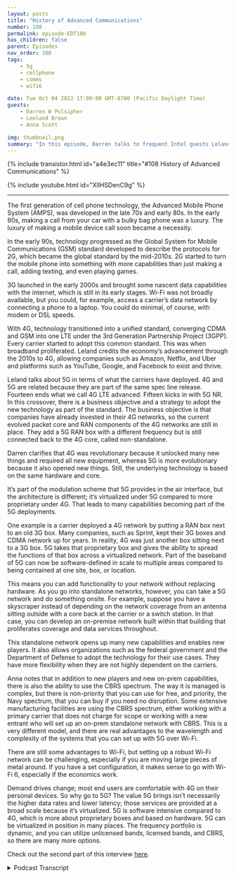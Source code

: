 ```yaml
---
layout: posts
title: "History of Advanced Communications"
number: 108
permalink: episode-EDT108
has_children: false
parent: Episodes
nav_order: 108
tags:
    - 5g
    - cellphone
    - comms
    - wifi6

date: Tue Oct 04 2022 17:00:00 GMT-0700 (Pacific Daylight Time)
guests:
    - Darren W Pulsipher
    - Leeland Brown
    - Anna Scott

img: thumbnail.png
summary: "In this episode, Darren talks to frequent Intel guests Leland Brown, Principal Engineer: Technical Director of Advanced Communications, and Dr. Anna Scott, Chief Edge Architect for Public Sector, about the history of advanced comms."
---
```


{% include transistor.html id="a4e3ec11" title="#108 History of Advanced Communications" %}

{% include youtube.html id="XllHSDenC9g" %}

---

The first generation of cell phone technology, the Advanced Mobile Phone System (AMPS), was developed in the late 70s and early 80s. In the early 80s, making a call from your car with a bulky bag phone was a luxury. The luxury of making a mobile device call soon became a necessity.

In the early 90s, technology progressed as the Global System for Mobile Communications (GSM) standard developed to describe the protocols for 2G, which became the global standard by the mid-2010s. 2G started to turn the mobile phone into something with more capabilities than just making a call, adding texting, and even playing games.

3G launched in the early 2000s and brought some nascent data capabilities with the internet, which is still in its early stages. Wi-Fi was not broadly available, but you could, for example, access a carrier’s data network by connecting a phone to a laptop. You could do minimal, of course, with modem or DSL speeds.

With 4G, technology transitioned into a unified standard, converging CDMA and GSM into one LTE under the 3rd Generation Partnership Project (3GPP). Every carrier started to adopt this common standard. This was when broadband proliferated. Leland credits the economy’s advancement through the 2010s to 4G, allowing companies such as Amazon, Netflix, and Uber and platforms such as YouTube, Google, and Facebook to exist and thrive.

Leland talks about 5G in terms of what the carriers have deployed. 4G and 5G are related because they are part of the same spec line release. Fourteen ends what we call 4G LTE advanced. Fifteen kicks in with 5G NR. In this crossover, there is a business objective and a strategy to adopt the new technology as part of the standard. The business objective is that companies have already invested in their 4G networks, so the current evolved packet core and RAN components of the 4G networks are still in place. They add a 5G RAN box with a different frequency but is still connected back to the 4G core, called non-standalone.

Darren clarifies that 4G was revolutionary because it unlocked many new things and required all new equipment, whereas 5G is more evolutionary because it also opened new things. Still, the underlying technology is based on the same hardware and core.

It’s part of the modulation scheme that 5G provides in the air interface, but the architecture is different; it’s virtualized under 5G compared to more proprietary under 4G. That leads to many capabilities becoming part of the 5G deployments.

One example is a carrier deployed a 4G network by putting a RAN box next to an old 3G box. Many companies, such as Sprint, kept their 3G boxes and CDMA network up for years. In reality, 4G was just another box sitting next to a 3G box. 5G takes that proprietary box and gives the ability to spread the functions of that box across a virtualized network. Part of the baseband of 5G can now be software-defined in scale to multiple areas compared to being contained at one site, box, or location.

This means you can add functionality to your network without replacing hardware. As you go into standalone networks, however, you can take a 5G network and do something onsite. For example, suppose you have a skyscraper instead of depending on the network coverage from an antenna sitting outside with a core back at the carrier or a switch station. In that case, you can develop an on-premise network built within that building that proliferates coverage and data services throughout.

This standalone network opens up many new capabilities and enables new players. It also allows organizations such as the federal government and the Department of Defense to adopt the technology for their use cases. They have more flexibility when they are not highly dependent on the carriers.

Anna notes that in addition to new players and new on-prem capabilities, there is also the ability to use the CBRS spectrum. The way it is managed is complex, but there is non-priority that you can use for free, and priority, the Navy spectrum, that you can buy if you need no disruption. Some extensive manufacturing facilities are using the CBRS spectrum, either working with a primary carrier that does not charge for scope or working with a new entrant who will set up an on-prem standalone network with CBRS. This is a very different model, and there are real advantages to the wavelength and complexity of the systems that you can set up with 5G over Wi-Fi.

There are still some advantages to Wi-Fi, but setting up a robust Wi-Fi network can be challenging, especially if you are moving large pieces of metal around. If you have a set configuration, it makes sense to go with Wi-Fi 6, especially if the economics work.

Demand drives change; most end users are comfortable with 4G on their personal devices. So why go to 5G? The value 5G brings isn’t necessarily the higher data rates and lower latency; those services are provided at a broad scale because it’s virtualized. 5G is software intensive compared to 4G, which is more about proprietary boxes and based on hardware. 5G can be virtualized in position in many places. The frequency portfolio is dynamic, and you can utilize unlicensed bands, licensed bands, and CBRS, so there are many more options.

Check out the second part of this interview [here](episode-EDT109).


<details>
<summary> Podcast Transcript </summary>

<p>﻿1</p>
<p>Hello, thisis Darren Pulsipher, chief solutionarchitect of public sector at Intel.</p>
<p>And welcome to Embracing</p>
<p>Digital Transformation,where we investigate effective change,leveraging people, processand technology.</p>
<p>On today's episode,</p>
<p>Advanced comes on the edge with Dr.</p>
<p>Anna Scott and Leland Brown.</p>
<p>Anna Leland, welcome to the show.</p>
<p>Hey, Darren. Thank you.</p>
<p>You are both not newcomers.</p>
<p>Leland, you've been on the show twice nowand Anna is a regular now.</p>
<p>And Leland,you're technical director of advancedcomms at Intel and those of, you know Dr.</p>
<p>Hannah Scott,she's our chief edge architectfor Public Sector Intel.</p>
<p>Guys,it's always a pleasure to have you on.</p>
<p>Normally, I'd say introduce yourselves,but everyone already knows you.</p>
<p>Well,yeah, I'd say Darren, as like</p>
<p>I said the last time, youone of my favorite peopleto work with at Intel.</p>
<p>And now you have another person</p>
<p>I'll always love to work with, Anna Scott,so this would be a great time for me.</p>
<p>So let's, let's yeah, let's start offby talkingabout the historyof advanced communications in general.</p>
<p>Right.</p>
<p>I don't want you feeling you're the manhere when it comes to advanced comms.</p>
<p>Let's not go all the way backto the telegraph, but let's go back.</p>
<p>Let's let's take a little step back.</p>
<p>Okay, great.</p>
<p>So, you know, when you think aboutcellular technology, you mayif you want to talk about communicationsand what's really when someone thinks ofcommunicating now, they're not thinkingabout a phone or a desk,you know, or some type of hit,you know, device move.</p>
<p>That's like old bell phone.</p>
<p>They're really thinkingabout a cell phone.</p>
<p>So where did it start?</p>
<p>You know, we're going back to maybevery late seventies, early eighties.</p>
<p>Know, we got into something called APTs,</p>
<p>Advanced Mobile</p>
<p>Public Service, I believe it wasthat what was heand stood for around 81if you had the ability to make a voicecall,you were the greatest personon the planet.</p>
<p>If you could sit in your phone,sit in your car and,you know, make a call like you were likethe coolest person running around.</p>
<p>I actually had a back phone in my carwhen I was in my early twenties and very</p>
<p>I thought I was rich.</p>
<p>No, I wasn't rich.</p>
<p>I just got a back phone, you know,it was like a cell phone in a car.</p>
<p>But did you mean. Wait, wait, wait.</p>
<p>We Leland, you got to back up.</p>
<p>Did you milk that? I hope you milked that.</p>
<p>Oh, no.</p>
<p>Yeah, I mean, I really.</p>
<p>I just want to make sure, man. Oh, yeah.</p>
<p>Mean college and things like, man,what's going on?</p>
<p>But, you know, it was it was reallyif you were able to make a callthat was likethe greatest thing I could call.</p>
<p>Now, of course, as you know, luxuriesonce tasted, you know, become,you know, a necessity.</p>
<p>So the necessity to make a calland a requirement to make a callwhen the cell phone became the foundation.</p>
<p>And if you couldn't make it, as thingswent on into what we call 2G,which is more our time divisionmore two more multi accesstype type of technologies</p>
<p>I think GMC may have</p>
<p>I'm sorry, GSM may have kind of kickedin around that time period.</p>
<p>You were getting more into, well,can you text, you know, can we make phonecalls and text, you know,maybe early nineties time time periodwhen 2G was starting to really kick inand of course, again,that became a necessity call text.</p>
<p>Okay, maybe playing SMS on a phonewhere phones went from this, making phonecalls, see, turn it to deviceyou can do a little bit of games.</p>
<p>You know that game called Snake on overif anybody remembers.</p>
<p>Oh yeah, I was good enough. Snake.</p>
<p>Yeah.</p>
<p>It's not I mean thatthat was really the time periodwhere 2G was starting to turn the phoneinto something a little more andand down buttons and making the call.</p>
<p>And you got to 3G and 3Gbrought on the abilityto do some nascent data capabilities.</p>
<p>What I mean bythat is the Internet was in its earlystages, late nineties, early 2000.</p>
<p>Can you do the same thing on the phoneand you want to talk about call?</p>
<p>I actually had a phone.</p>
<p>It was it was a flip phone.</p>
<p>I will be called a clamshell phonewhere I found it.</p>
<p>The abilityto take the take a dongle connectedinto my PC, a slot on my laptop.</p>
<p>And if you type £10, seven, seven, seven,it gave you direct accessto Sprint's data network.</p>
<p>And from there, I was able to havemy laptop be a mobile device.</p>
<p>You know,we take advantage of Wi-Fi nowadays.</p>
<p>That did not exist back then.</p>
<p>So it was really cool.</p>
<p>I mean, believe me, I was you know,</p>
<p>I was dating at the time of Give a girl,hey, you know, you want do your work.</p>
<p>So how can I did I got you hooked up.</p>
<p>So, you know, it was it was really cool.</p>
<p>But think about it.</p>
<p>That was very I mean, very minimal.</p>
<p>I mean, maybe DSL speeds,if that modem speeds reallythat Iwas able to manipulate the systemto going to give me data only callsthat we take for granted nowadayswith this phone can doyou know we take take take meyou take it for grantedyou know what what smartphones can do backthen that didn't existnow after 3G,we transitioned into 2to 2 areas of scope,a unified standard, meaning thatthen you had CDMA, Qualcomm, you had GSM,you know, and you had the carriers backthen that existed Sprint.</p>
<p>And the time may be Bell of Manticoreprobably just startingto turn into Verizon.</p>
<p>More on a C CDMA track.</p>
<p>You had T-Mobilewhen you had AT&T on a GSM track,primarily 4G converged it into one</p>
<p>LTE under 3G p.</p>
<p>Okay. That evolvedstandard turned whereevery carrier started to adopt,you know,a common standard across the board.</p>
<p>Now, we could talk about WiMAX as a wholenother long term discussion.</p>
<p>Everybody went to LTE primarily,and that's when you sawthe proliferation of broadband.</p>
<p>If you think about companieslike Amazon, Netflix,over all the platforms you to Google,</p>
<p>Facebook, everyone that there are commonnow for us you take away the smartphone,you take away broadbandand in the hand will not exist at all.</p>
<p>I give full 4G creditfor really proliferatingthe advancement of our economythrough to the 20 tens.</p>
<p>Without 4G, we have.</p>
<p>Okay,so now 4G has been out for a long time.now's physically right. Mm.</p>
<p>So that's where we're at today is 5G.</p>
<p>So I have a tendency tostate this in terms of the carriersand what they've deployed.</p>
<p>And anyone who see CCS seizes a podcast,it may have some discussion pointsfor me about this guywilling to defend it.</p>
<p>They're a part of the same spec linerelease 14in what we call 4G LTE advancedrelease, 15kicks in what we call 5G in or.</p>
<p>Right. And that crossover,if we really think think about it,there's a business objective thereand there's also a strategyto try to adopt the new technologyas a part of the standard.</p>
<p>The business objective isa lot of companies have already investedinto their 4G networks.</p>
<p>So the current evolved packet coreand in the current rancomponents of the 4Gnetwork are still in place.</p>
<p>You're adding in our 5G ranbox that has a different frequencybut still connectedback to the 4G core,something that we call Non-Standalone.</p>
<p>So it wasn't so 5G,correct me if I'm wrongbecause I may be completely off,but 4G was revolutionarybecause it really unlocked and it requiredit required new equipment,completely new equipment,new standard 5G is more evolutionary, butit unlocks a whole bunch of new things.</p>
<p>But the underlying technologyis based on the sametype of hardware, same core.</p>
<p>That the underlying technologyis based upon the same standard.</p>
<p>I mean, example,instead of having a bandwidthof 20 megahertz within your air interface,</p>
<p>This parts of the modulation schemethat that 4G providesand I'm sorry, 5G provides in thein the air interface,but the architecture is is differentis virtualized under 5G as comparedto more proprietary under 4G.</p>
<p>And that leads to a lot of capabilitiesthat you're starting to seebecome a part of the 5G deployments.</p>
<p>One example I like to give,when the carrier deployed a 4G network,they deployed it by putting a ramp boxright next to a old 3G box.that you can nowhave voice as a part of the data session.</p>
<p>And a lot of companies kept their 3G boxeslike Sprint for years,kept their CDMA network up.</p>
<p>I think they just turned it down once.</p>
<p>Wants to do once morewhere they had a had purchased them.</p>
<p>But in reality, 4G was just another boxsitting next to the 3G box.</p>
<p>As 5G takes that proprietary boxand it gives you the ability toto to spread the functions of that boxacross a virtualized network function.</p>
<p>Meaningwhat is a part of what we call the baseband of 5G can now be softwaredefined in scale to multiple areasas compared to being containedinto one site or one box or or one.</p>
<p>So that means I can add new functionalityto my networkwithout going out and replacing hardware.</p>
<p>That's what I just heard.</p>
<p>You can, but as you go into standalone,standalone networks, it's a termstand alone.</p>
<p>Now you can take a 5G networkand do something on premise or on site.</p>
<p>Example, if you have a skyscraperinstead of depending upon the networkcoverage from a antenna sitting outsidewhere the core is sitting back at,let's say the carriers,you know, switch to switch stationwhat have you,you can now develop an on premise networkbuilt within that buildingthat proliferates coverageand data services throughout because it'snow on premise, the standalone.</p>
<p>So 5G also it sounds like helped meprivatize</p>
<p>I'd had enough thatthat's not the right word butit kind of is I can own my own</p>
<p>I can have my own network inside my house.</p>
<p>I have a my own 5Gnetwork inside my building in a shipyard.</p>
<p>We've talked about this andso thisopens up a whole lot of new capabilities.</p>
<p>And a whole lot new capabilities.</p>
<p>Use cases in enablesnew players in the space.</p>
<p>Okay.</p>
<p>You know, we've been used to having twoor three strong playersin the space for a while now,throughout the generations.</p>
<p>Now, those players have changed.</p>
<p>Now we have two or three primarystrong players with in the U.S.</p>
<p>You know, if you go all acrossacross the world, it's more of course,but it enables new players to come inand enablesnew business verticalsto come into this area.</p>
<p>It also enables the federal government,the Defense Department and the liketo start to adopt the technologyfor their for for their own use.</p>
<p>Cases have more of a flexibilityin terms of the adoptionas compared to being highly dependentupon the carriers.</p>
<p>Okay. Yeah, yeah.</p>
<p>I mean, he just set this up for you,knock it out of the park.</p>
<p>He just said, Hey,we can do anything you want, basically.</p>
<p>How does that affect the edge?</p>
<p>Our edge architectures?</p>
<p>Yeah, it gets pretty interesting.</p>
<p>And so one thing that Lelandhadn't touched on that also was changewithin the same time frame is how Spectrumhas been managed and allocated, right?</p>
<p>So one of the most powerful thingswe've said is now you've gotthe ability for new players to come in.</p>
<p>We also have all these newon prem capabilities, these.</p>
<p>But the other thing that is, is reallyopening up the world in the U.S.and granted, it'sa slightly different picturewith respect to the spectrum managementin other parts of the world is we nowhave the ability to use cbrs spectrumand there's somewhat of a complex waythat they they manage that.</p>
<p>But there is a non-priority portionof that you can just usewithout paying for itand that and then there'sactually a priority that you can buyif you want to kind of look upthe assuredly that it's going to be therewhen you need it.</p>
<p>That's Navy spectrum.</p>
<p>So as you can imagine,there's quite a few places in the U.S.where where you thinkthat you can have that spectrum, use itand not have too muchdisruptive disruption.</p>
<p>And so what we're seeingis some really cool things where largemanufacturingfacilities are using CBRE spectrum,either working with a major carrierthat is notthen charging them for the spectrumbecause they're using TV or elseor working with a new entrantwho is just saying we'll use Cbrs, set upa total on prem standalone network,and now you can use thatfor everything that you want to doin your manufacturing environment.</p>
<p>And so that's a very different modelbecause there are especiallywith manufacturing,there are some real advantages tothe wavelengthand the complexity of the systemsthat you can set up with 5G that actuallyhave advantages over wi fi.</p>
<p>So I was going.</p>
<p>To ask youwhy not my wi fi in my in my farm, right.</p>
<p>Or in my factory?</p>
<p>And you still can.</p>
<p>And there's still some advantages.</p>
<p>But what we see is especiallyif you're moving really large pieces ofmetal around, setting up a robust wi finetwork can be really, really challenging.</p>
<p>So, you know, if you have the sameconfiguration of your spaceand you never change that,then go with wi fi, wi fi six,especially if the economics work for you.</p>
<p>But when you've got a complex environmentthat you are reshufflingon a regular basis, or like I say,if your air if you do aircraft rightand you're moving very large piecesof metal around,having a 5G network is very, very useful.</p>
<p>I should be super careful and say oftenwhat we're still seeing is that 4G</p>
<p>LTE is sufficientand there hasn't been a full on the moveover into 5G spectrumbecause you can use Cbrs with 4G as well.</p>
<p>So there'sthere's still a movement,but a lot of it is like the ecosystemfrom a user equipmentstandpoint isn't nearly as developedand doesn't have nearly the optionsthat you have.</p>
<p>On the political side.</p>
<p>I know you can buy a laptop with 5G,but it's heard about phone.</p>
<p>I've never bought one.</p>
<p>And do you guys think it'll everget to the point where wi fi andand the advanced in the 5Gor maybe it's six G where they'll convergewhere I can go buy a router myself,you know, like the router I have,you know, in my house for four,my Wi-Fi six.</p>
<p>Will I be able to buy a 5G router?</p>
<p>So you kind of what you kind of seeingit now, right?</p>
<p>This does a</p>
<p>I'll ask you two things</p>
<p>I'll get back to and his point as well.</p>
<p>There's something within</p>
<p>FI just called fixed wireless access.</p>
<p>To be quite honest,</p>
<p>Verizon and a couple of other companiesare deploying.</p>
<p>I think even T-Mobile is doing this,deploying boxesthat you can set up in your houseand gives you access to their network.</p>
<p>It gives you basically wifi services in your house.</p>
<p>Just say go</p>
<p>Yeah, but it's not.</p>
<p>It's receiving 5G.</p>
<p>Right, right. It is transferring it.</p>
<p>Yeah, it is receiving 5Gtransforming into wi fi in your houseand giving you Wi-Fi access, meaningfrom a standard.</p>
<p>You think we'll ever get to that pointwhere all have a 5G network or six networkin my house instead of wi fior does that matter?</p>
<p>I do asking are they converging or No,they're very separate, separateuse cases and all that.</p>
<p>In many ways, you you kind of dohave that, right.</p>
<p>I mean, let's face it, you're you'reyour house is a multi may house.</p>
<p>You have 5G comingin, converging into why, why, why, why fi.</p>
<p>Right.</p>
<p>You also have cellular coming inbut your phones.</p>
<p>So depending uponhow you have your devices set up, you'reeither on the certain the certain networkdirectly or you're usingwi fi through of througha fixed wireless access point.</p>
<p>So it's andand also if I have Bluetooth know right.</p>
<p>If I have.</p>
<p>I didn't know I was so advanced</p>
<p>I'm super advanced.</p>
<p>But it to the point you knowand getting back to this pointaround devices very truedemand driveschange 4G was nothing wrong with ityou know I can do broadband on 4G,watch Netflix and everything</p>
<p>I'm very comfortable withand I've asked these questionsand some discussed in the past.</p>
<p>Are you areyou satisfied with your 4G phoneand most people say, yeah,so why go to 5G?</p>
<p>What is the advantage of the end userto transition over to 5G?</p>
<p>I have a tendency to think that 5Gis the value that it brings,isn't necessarily the fact that you gethigher data rates and lowerlatency at the end user point is the factthat you cheat, that you can now providethose services at a broad scale acrossbecause it's virtualized.</p>
<p>Did it the system,the network architecture is very softwareintensive as compared to 4G,which is more proprietary boxesand still based on hardware.</p>
<p>It has software.</p>
<p>So based on hardware, primarily,this is a software intensive networkthat can be virtualized in positionin many places.</p>
<p>As Anna stated, the frequencyportfolio for 5G is very dynamic.</p>
<p>You can utilize unlicensed bands, licensebands, CPRS.</p>
<p>So there's.</p>
<p>More, more options and more. Options.</p>
<p>Yeah.</p>
<p>And I think that's where you'll see it.</p>
<p>If you look at, you know, some pictures.</p>
<p>So how you compare 4G to 5G,which is seenthe pictures is 4G larger, so smallercells more more dependentupon access points covering areas.</p>
<p>And then you'll see as a picture with 5Gwhere it'll show similar but underlay aof different types of usage pointsthings devices that are sharing access.</p>
<p>I mean, let's face it, v2x architecturesthat was a part of 4G,but a part of that spec was never usedand 5G is heavily used, looked at.</p>
<p>Now it's been adopted and deployedbecause it's virtualize.</p>
<p>We've taken awaysome of the barriers of entry,if you will, to utilizein that part of spectrum.</p>
<p>You go to virtualized architecture.</p>
<p>Yeah, very, very fascinating stuff.</p>
<p>Guys, thank you so muchfor coming on the show today.</p>
<p>Again,another great episode with you guys.</p>
<p>I appreciate your insight.</p>
<p>This is this has been enjoyable.</p>
<p>Hey, Darren,that's always one of my favorite people.</p>
<p>And then you had Anna.</p>
<p>I was not missing this for the world, man.</p>
<p>Yeah, I feel the saying.</p>
<p>This is always this is always exciting.</p>
<p>And I always learn something from Leland.</p>
<p>And I always learn somethingfrom you, Darren.</p>
<p>So thank youso much for giving us a chance.</p>
<p>All right. Thanks a lot, guys.</p>
<p>All right.</p>
<p>Thank you.</p>
<p>Thank you for listeningto Embracing Digital Transformation today.</p>
<p>If you enjoyed our podcast,give it five stars on your favoritepodcasting site or YouTube channel.</p>
<p>You can find out more informationabout embracing digital transformationand embracingdigital.orguntil next time, go outand do something wonderful.</p>

</details>
